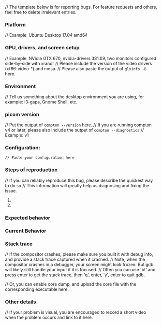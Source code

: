 // The template below is for reporting bugs. For feature requests and others, feel free to delete irrelevant entries.

### Platform
// Example: Ubuntu Desktop 17.04 amd64

### GPU, drivers, and screen setup
// Example: NVidia GTX 670, nvidia-drivers 381.09, two monitors configured side-by-side with xrandr
// Please include the version of the video drivers (xf86-video-*) and mesa.
// Please also paste the output of `glxinfo -B` here.

### Environment
// Tell us something about the desktop environment you are using, for example: i3-gaps, Gnome Shell, etc.

### picom version
// Put the output of `compton --version` here.
// If you are running compton v4 or later, please also include the output of `compton --diagnostics`
// Example: v1

### Configuration:
```
// Paste your configuration here
```

### Steps of reproduction
// If you can reliably reproduce this bug, please describe the quickest way to do so
// This information will greatly help us diagnosing and fixing the issue.

1.
2.

### Expected behavior

### Current Behavior

### Stack trace
// If the compositor crashes, please make sure you built it with debug info, and provide a stack trace captured when it crashed.
// Note, when the compositor crashes in a debugger, your screen might look frozen. But gdb will likely still handle your input if it is focused.
// Often you can use 'bt' and press enter to get the stack trace, then 'q', enter, 'y', enter to quit gdb.

// Or, you can enable core dump, and upload the core file with the corresponding executable here.

### Other details
// If your problem is visual, you are encouraged to record a short video when the problem occurs and link to it here.
